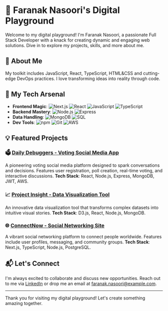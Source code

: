 # 🌟 Faranak Nasoori's Digital Playground

Welcome to my digital playground! I'm Faranak Nasoori, a passionate Full Stack Developer with a knack for creating dynamic and engaging web solutions. Dive in to explore my projects, skills, and more about me.

## 🎨 About Me

My toolkit includes JavaScript, React, TypeScript, HTML&CSS and cutting-edge DevOps practices. I love transforming ideas into reality through code.

## 🚀 My Tech Arsenal

- **Frontend Magic**: ![Next.js](https://img.shields.io/badge/-Next.js-000000?logo=next.js&logoColor=white&style=flat-square) ![React](https://img.shields.io/badge/-React-61DAFB?logo=react&logoColor=white&style=flat-square) ![JavaScript](https://img.shields.io/badge/-JavaScript-F7DF1E?logo=javascript&logoColor=black&style=flat-square) ![TypeScript](https://img.shields.io/badge/-TypeScript-3178C6?logo=typescript&logoColor=white&style=flat-square)
- **Backend Mastery**: ![Node.js](https://img.shields.io/badge/-Node.js-339933?logo=node.js&logoColor=white&style=flat-square) ![Express](https://img.shields.io/badge/-Express-000000?logo=express&logoColor=white&style=flat-square)
- **Data Handling**: ![MongoDB](https://img.shields.io/badge/-MongoDB-47A248?logo=mongodb&logoColor=white&style=flat-square) ![SQL](https://img.shields.io/badge/-SQL-4479A1?logo=postgresql&logoColor=white&style=flat-square)
- **Dev Tools**: ![npm](https://img.shields.io/badge/-npm-CB3837?logo=npm&logoColor=white&style=flat-square) ![Git](https://img.shields.io/badge/-Git-F05032?logo=git&logoColor=white&style=flat-square) ![AWS](https://img.shields.io/badge/-AWS-232F3E?logo=amazon-aws&logoColor=white&style=flat-square)

## 💡 Featured Projects

### 🗳️ [Daily Debuggers - Voting Social Media App](https://github.com/your-username/daily-debuggers)
A pioneering voting social media platform designed to spark conversations and decisions. Features user registration, poll creation, real-time voting, and interactive discussions. **Tech Stack**: React, Node.js, Express, MongoDB, JWT, AWS.

### 📈 [Project Insight - Data Visualization Tool](https://github.com/your-username/project-insight)
An innovative data visualization tool that transforms complex datasets into intuitive visual stories. **Tech Stack**: D3.js, React, Node.js, MongoDB.

### 🌐 [ConnectNow - Social Networking Site](https://github.com/your-username/connectnow)
A vibrant social networking platform to connect people worldwide. Features include user profiles, messaging, and community groups. **Tech Stack**: Next.js, TypeScript, Node.js, PostgreSQL.

## 📬 Let's Connect

I'm always excited to collaborate and discuss new opportunities. Reach out to me via [LinkedIn](https://www.linkedin.com/in/faranak-nasoori) or drop me an email at faranak.nasoori@example.com.

---

Thank you for visiting my digital playground! Let's create something amazing together.


